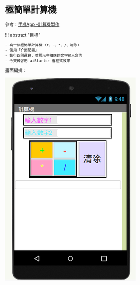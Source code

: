 # 極簡單計算機

參考：[手機App -計算機製作](https://youtu.be/NNdwDQWAkrc?si=g9HebF9jS8EpMmqs)

!!! abstract "目標"

    - 寫一個極簡單計算機 (+、-、*、/、清除)
    - 使用「介面配置」
    - 執行四則運算，並顯示在相應的文字輸入盒內
    - 今天練習用 aiStarter 看程式效果

畫面編排：

![極簡計算機介面](calculator_screen.png)
